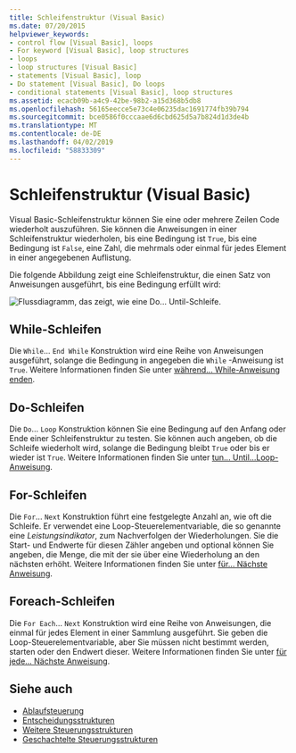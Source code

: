 ```yaml
---
title: Schleifenstruktur (Visual Basic)
ms.date: 07/20/2015
helpviewer_keywords:
- control flow [Visual Basic], loops
- For keyword [Visual Basic], loop structures
- loops
- loop structures [Visual Basic]
- statements [Visual Basic], loop
- Do statement [Visual Basic], Do loops
- conditional statements [Visual Basic], loop structures
ms.assetid: ecacb09b-a4c9-42be-98b2-a15d368b5db8
ms.openlocfilehash: 56165eecce5e73c4e06235dac1691774fb39b794
ms.sourcegitcommit: bce0586f0cccaae6d6cbd625d5a7b824d1d3de4b
ms.translationtype: MT
ms.contentlocale: de-DE
ms.lasthandoff: 04/02/2019
ms.locfileid: "58833309"
---
```

# <a name="loop-structures-visual-basic"></a>Schleifenstruktur (Visual Basic)
Visual Basic-Schleifenstruktur können Sie eine oder mehrere Zeilen Code wiederholt auszuführen. Sie können die Anweisungen in einer Schleifenstruktur wiederholen, bis eine Bedingung ist `True`, bis eine Bedingung ist `False`, eine Zahl, die mehrmals oder einmal für jedes Element in einer angegebenen Auflistung.  
  
 Die folgende Abbildung zeigt eine Schleifenstruktur, die einen Satz von Anweisungen ausgeführt, bis eine Bedingung erfüllt wird:  
  
 ![Flussdiagramm, das zeigt, wie eine Do... Until-Schleife.](./media/loop-structures/do-until-loop-true-condition.gif)  
  
## <a name="while-loops"></a>While-Schleifen  
 Die `While`... `End While` Konstruktion wird eine Reihe von Anweisungen ausgeführt, solange die Bedingung in angegeben die `While` -Anweisung ist `True`. Weitere Informationen finden Sie unter [während... While-Anweisung enden](../../../../visual-basic/language-reference/statements/while-end-while-statement.md).  
  
## <a name="do-loops"></a>Do-Schleifen  
 Die `Do`... `Loop` Konstruktion können Sie eine Bedingung auf den Anfang oder Ende einer Schleifenstruktur zu testen. Sie können auch angeben, ob die Schleife wiederholt wird, solange die Bedingung bleibt `True` oder bis er wieder ist `True`. Weitere Informationen finden Sie unter [tun... Until...Loop-Anweisung](../../../../visual-basic/language-reference/statements/do-loop-statement.md).  
  
## <a name="for-loops"></a>For-Schleifen  
 Die `For`... `Next` Konstruktion führt eine festgelegte Anzahl an, wie oft die Schleife. Er verwendet eine Loop-Steuerelementvariable, die so genannte eine *Leistungsindikator*, zum Nachverfolgen der Wiederholungen. Sie die Start- und Endwerte für diesen Zähler angeben und optional können Sie angeben, die Menge, die mit der sie über eine Wiederholung an den nächsten erhöht. Weitere Informationen finden Sie unter [für... Nächste Anweisung](../../../../visual-basic/language-reference/statements/for-next-statement.md).  
  
## <a name="for-each-loops"></a>Foreach-Schleifen  
 Die `For Each`... `Next` Konstruktion wird eine Reihe von Anweisungen, die einmal für jedes Element in einer Sammlung ausgeführt. Sie geben die Loop-Steuerelementvariable, aber Sie müssen nicht bestimmt werden, starten oder den Endwert dieser. Weitere Informationen finden Sie unter [für jede... Nächste Anweisung](../../../../visual-basic/language-reference/statements/for-each-next-statement.md).  
  
## <a name="see-also"></a>Siehe auch

- [Ablaufsteuerung](../../../../visual-basic/programming-guide/language-features/control-flow/index.md)
- [Entscheidungsstrukturen](../../../../visual-basic/programming-guide/language-features/control-flow/decision-structures.md)
- [Weitere Steuerungsstrukturen](../../../../visual-basic/programming-guide/language-features/control-flow/other-control-structures.md)
- [Geschachtelte Steuerungsstrukturen](../../../../visual-basic/programming-guide/language-features/control-flow/nested-control-structures.md)
